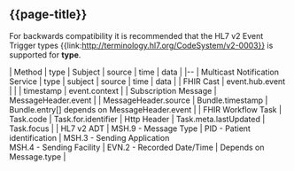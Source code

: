 ## {{page-title}}

For backwards compatibility it is recommended that the HL7 v2 Event Trigger types {{link:http://terminology.hl7.org/CodeSystem/v2-0003}} is supported for **type**.

| Method | type | Subject | source | time | data |
|--
| Multicast Notification Service | type | subject | source | time | data |
| FHIR Cast | event.hub.event |  |  | timestamp | event.context |
| Subscription Message | MessageHeader.event | | MessageHeader.source | Bundle.timestamp | Bundle.entry[] depends on MessageHeader.event |
| FHIR Workflow Task | Task.code | Task.for.identifier | Http Header | Task.meta.lastUpdated | Task.focus |
| HL7 v2 ADT | MSH.9 - Message Type | PID - Patient identification | MSH.3 - Sending Application </br> MSH.4 - Sending Facility | EVN.2 - Recorded Date/Time | Depends on Message.type |